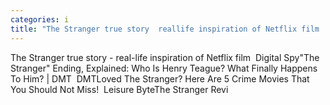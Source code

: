 ```yaml
---
categories: i
title: "The Stranger true story  reallife inspiration of Netflix film  Digital Spy"
---
```

The Stranger true story - real-life inspiration of Netflix film&nbsp;&nbsp;Digital Spy"The Stranger" Ending, Explained: Who Is Henry Teague? What Finally Happens To Him? | DMT&nbsp;&nbsp;DMTLoved The Stranger? Here Are 5 Crime Movies That You Should Not Miss!&nbsp;&nbsp;Leisure ByteThe Stranger Revi